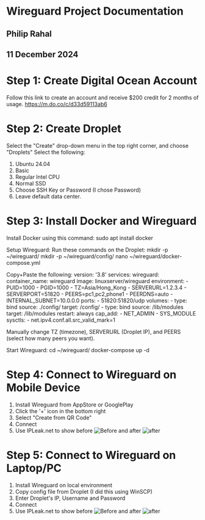 # Wireguard Project Documentation
## Philip Rahal
## 11 December 2024

# Step 1: Create Digital Ocean Account
Follow this link to create an account and receive $200 credit for 2 months of usage.
https://m.do.co/c/d33d59113ab6

# Step 2: Create Droplet
Select the "Create" drop-down menu in the top right corner, and choose "Droplets"
Select the following:
1. Ubuntu 24.04
2. Basic
3. Regular Intel CPU
4. Normal SSD
5. Choose SSH Key or Password (I chose Password)
6. Leave default data center.

# Step 3: Install Docker and Wireguard
Install Docker using this command:
sudo apt install docker

Setup Wireguard:
Run these commands on the Droplet:
mkdir -p ~/wireguard/
mkdir -p ~/wireguard/config/
nano ~/wireguard/docker-compose.yml

Copy+Paste the following:
version: '3.8'
services:
  wireguard:
    container_name: wireguard
    image: linuxserver/wireguard
    environment:
      - PUID=1000
      - PGID=1000
      - TZ=Asia/Hong_Kong
      - SERVERURL=1.2.3.4
      - SERVERPORT=51820
      - PEERS=pc1,pc2,phone1
      - PEERDNS=auto
      - INTERNAL_SUBNET=10.0.0.0
    ports:
      - 51820:51820/udp
    volumes:
      - type: bind
        source: ./config/
        target: /config/
      - type: bind
        source: /lib/modules
        target: /lib/modules
    restart: always
    cap_add:
      - NET_ADMIN
      - SYS_MODULE
    sysctls:
      - net.ipv4.conf.all.src_valid_mark=1

Manually change TZ (timezone), SERVERURL (Droplet IP), and PEERS (select how many peers you want).

Start Wireguard:
cd ~/wireguard/
docker-compose up -d

# Step 4: Connect to Wireguard on Mobile Device
1. Install Wireguard from AppStore or GooglePlay
2. Click the '+' icon in the bottom right
3. Select "Create from QR Code"
4. Connect
5. Use IPLeak.net to show before ![Before](Wireguard%20Before%20(Mobile).jpg) and after ![after](Wireguard%20After%20(Mobile).jpg)

# Step 5: Connect to Wireguard on Laptop/PC
1. Install Wireguard on local environment
2. Copy config file from Droplet (I did this using WinSCP)
3. Enter Droplet's IP, Username and Password
4. Connect
5. Use IPLeak.net to show before ![Before](Wireguard%20Before.png) and after ![after](Wireguard%20After.png)

